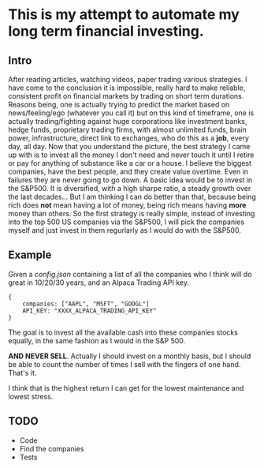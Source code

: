 # This is my attempt to automate my long term financial investing.

## Intro

After reading articles, watching videos, paper trading various strategies. I have come to the conclusion it is impossible, really hard to make reliable, consistent profit on financial markets by trading on short term durations.
Reasons being, one is actually trying to predict the market based on news/feeling/ego (whatever you call it) but on this kind of timeframe, one is actually trading/fighting against huge corporations like investment banks, hedge funds, proprietary trading firms, with almost unlimited funds, brain power, infrastructure, direct link to exchanges, who do this as a **job**, every day, all day.
Now that you understand the picture, the best strategy I came up with is to invest all the money I don't need and never touch it until I retire or pay for anything of substance like a car or a house.
I believe the biggest companies, have the best people, and they create value overtime. Even in failures they are never going to go down.
A basic idea would be to invest in the S&P500. It is diversified, with a high sharpe ratio, a steady growth over the last decades...
But I am thinking I can do better than that, because being rich does **not** mean having a lot of money, being rich means having **more** money than others.
So the first strategy is really simple, instead of investing into the top 500 US companies via the S&P500, I will pick the companies myself and just invest in them regurlarly as I would do with the S&P500.

## Example

Given a _config.json_ containing a list of all the companies who I think will do great in 10/20/30 years, and an Alpaca Trading API key.

```
{
    companies: ["AAPL", "MSFT", "GOOGL"]
    API_KEY: "XXXX_ALPACA_TRADING_API_KEY"
}
```

The goal is to invest all the available cash into these companies stocks equally, in the same fashion as I would in the S&P 500.

**AND NEVER SELL**. Actually I should invest on a monthly basis, but I should be able to count the number of times I sell with the fingers of one hand.
That's it.

I think that is the highest return I can get for the lowest maintenance and lowest stress.

## TODO

- Code
- Find the companies
- Tests
